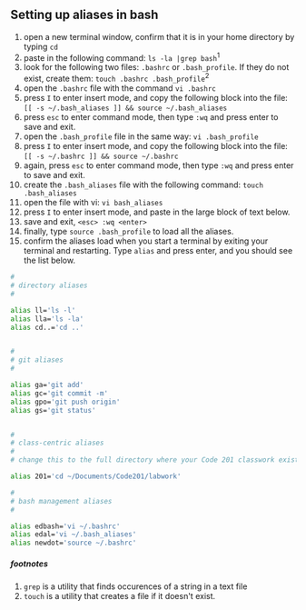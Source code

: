 ## Setting up aliases in bash


1. open a new terminal window, confirm that it is in your home directory by typing `cd`
1. paste in the following command: `ls -la |grep bash`<sup>1</sup>
1. look for the following two files: `.bashrc` or `.bash_profile`.  If they do not exist, create them: `touch .bashrc .bash_profile`<sup>2</sup>
1. open the `.bashrc` file with the command `vi .bashrc`
1. press `I` to enter insert mode, and copy the following block into the file:
`[[ -s ~/.bash_aliases ]] && source ~/.bash_aliases`
1. press `esc` to enter command mode, then type `:wq` and press enter to save and exit.
1. open the `.bash_profile` file in the same way: `vi .bash_profile`
1. press `I` to enter insert mode, and copy the following block into the file:
`[[ -s ~/.bashrc ]] && source ~/.bashrc`
1. again, press `esc` to enter command mode, then type `:wq` and press enter to save and exit.
1. create the `.bash_aliases` file with the following command: `touch .bash_aliases`
1. open the file with vi: `vi bash_aliases`
1. press `I` to enter insert mode, and paste in the large block of text below.
1. save and exit, `<esc> :wq <enter>`
1. finally, type `source .bash_profile` to load all the aliases.
1. confirm the aliases load when you start a terminal by exiting your terminal and restarting.  Type `alias` and press enter, and you should see the list below.

``` bash
#
# directory aliases
#

alias ll='ls -l'
alias lla='ls -la'
alias cd..='cd ..'


#
# git aliases
#

alias ga='git add'
alias gc='git commit -m'
alias gpo='git push origin'
alias gs='git status'


#
# class-centric aliases
#
# change this to the full directory where your Code 201 classwork exists

alias 201='cd ~/Documents/Code201/labwork'

#
# bash management aliases
#

alias edbash='vi ~/.bashrc'
alias edal='vi ~/.bash_aliases'
alias newdot='source ~/.bashrc'
```


##### footnotes
1. `grep` is a utility that finds occurences of a string in a text file
2. `touch` is a utility that creates a file if it doesn't exist.
